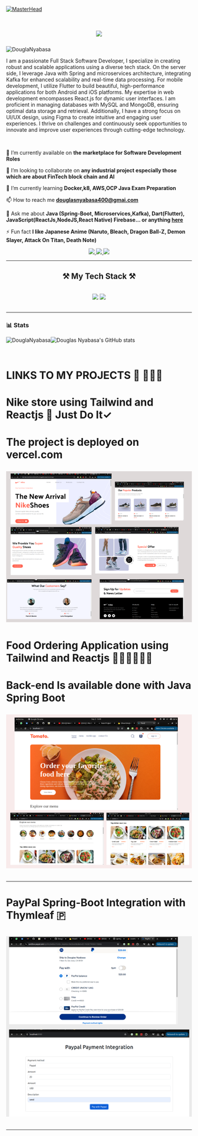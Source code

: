 
[![MasterHead](https://firebasestorage.googleapis.com/v0/b/flexi-coding.appspot.com/o/dempgi7-520f8d5f-63d4-4453-8822-dbc149ae27f8.gif?alt=media&token=91c0c7b2-93c3-4029-b011-1a8703c5730d)](https://rishavchanda.io)

<h1 align="center">
    <img src="https://readme-typing-svg.herokuapp.com/?font=Righteous&size=35&center=true&vCenter=true&width=400&height=70&duration=4000&lines=Hi+There!+👋;+I'm+Douglas+Nyabasa!;" />
</h1>


<p align="left"> <img src="https://komarev.com/ghpvc/?username=DouglaNyabasa&label=Profile%20views&color=0e75b6&style=flat" alt="DouglaNyabasa" /> </p>



    

I am a passionate Full Stack Software Developer, I specialize in creating robust and scalable applications using a diverse tech stack. On the server side, I leverage Java with Spring and microservices architecture, integrating Kafka for enhanced scalability and real-time data processing. For mobile development, I utilize Flutter to build beautiful, high-performance applications for both Android and iOS platforms. My expertise in web development encompasses React.js for dynamic user interfaces. I am proficient in managing databases with MySQL and MongoDB, ensuring optimal data storage and retrieval. Additionally, I have a strong focus on UI/UX design, using Figma to create intuitive and engaging user experiences. I thrive on challenges and continuously seek opportunities to innovate and improve user experiences through cutting-edge technology.


<br/>

<div align="left">
 
 🔭 I’m currently available on **the marketplace for Software Development Roles**

 👯 I’m looking to collaborate on **any industrial project especially those which are about FinTech block chain and AI**
 
 🌱 I’m currently learning **Docker,k8, AWS,OCP Java Exam Preparation**

 📫 How to reach me **douglasnyabasa400@gmai.com**

💬 Ask me about **Java (Spring-Boot, Microservices,Kafka), Dart(Flutter), JavaScript(ReactJs,NodeJS,React Native) Firebase... or anything [here](https://github.com/DouglaNyabasa)**

⚡ Fun fact **I like Japanese Anime (Naruto, Bleach, Dragon Ball-Z, Demon Slayer, Attack On Titan, Death Note)**

 </div>
 
 
<div align="center"> 
  <a href="mailto:douglasnyabasa400@gmail.com">
    <img src="https://img.shields.io/badge/Gmail-333333?style=for-the-badge&logo=gmail&logoColor=red" />
  </a>
  <a href="https://www.linkedin.com/in/douglas-nyabasa-887356231/" target="_blank">
    <img src="https://img.shields.io/badge/LinkedIn-0077B5?style=for-the-badge&logo=linkedin&logoColor=white" />
  </a>
  <a href="https://github.com/DouglaNyabasa" target="_blank">
     <img src="https://img.shields.io/badge/Portfolio-FF5722?style=for-the-badge&logo=todoist&logoColor=white" /> <!-- sqlite, safari, google-chrome are other good icon options -->
  </a>
</div>

 <hr/>
 
<h2 align="center">⚒️ My Tech Stack ⚒️</h2>
<br/>
<div align="center">
    <img src="https://skillicons.dev/icons?i=java,maven,kafka,javascript,react,express,flutter,firebase,mongodb,mysql,linux,postman" />
    <img src="https://skillicons.dev/icons?i=bootstrap,mui,html,css,redux,graphql,figma,tailwind," />
    <br>
</div>

<br/>
<hr/>

### 📊 Stats

<p><img align="left" src="https://github-readme-stats.vercel.app/api/top-langs?username=DouglaNyabasa&show_icons=true&locale=en&layout=compact&theme=gruvbox" alt="DouglaNyabasa" /></p>



![Douglas Nyabasa's GitHub stats](https://github-readme-stats.vercel.app/api?username=douglanyabasa&show_icons=true&theme=gruvbox)


<br/>
 <h1 >LINKS TO MY PROJECTS 🚀 👨🏻‍💻 <h1/>

<h1> Nike store using Tailwind and Reactjs  👟 Just Do It✓ <h1/>

The project is deployed on vercel.com

[![Alt text](https://github.com/DouglaNyabasa/DouglaNyabasa/blob/ed05987eaf02ef3bf7687013ea8da4cea9795e02/Screenshot%20from%202024-09-03%2014-00-32.png)](https://nike-store-react-tailwind-b5o3id76a-dougg400s-projects.vercel.app/)


<h1> Food Ordering Application using Tailwind and Reactjs 🥤🥗🍔🍗🍟🥓 <h1/>

Back-end Is available done with Java Spring Boot
    
[![Alt text](https://github.com/DouglaNyabasa/DouglaNyabasa/blob/Main/Screenshot%20from%202024-09-03%2015-26-36.png?raw=true)](https://github.com/DouglaNyabasa/food_ordering_app_reactjs.git)


<hr/>

<h1> PayPal Spring-Boot Integration with Thymleaf 🇵 <h1/>


    
[![Alt text](https://github.com/DouglaNyabasa/DouglaNyabasa/blob/Main/Screenshot%20from%202024-09-04%2014-07-00.png?raw=true)](https://github.com/DouglaNyabasa/Paypal-SpringBoot-Intergration.git)


<hr/>





<br/>
